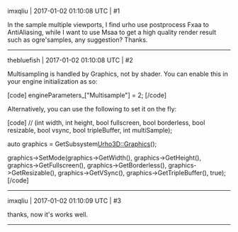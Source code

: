 imxqliu | 2017-01-02 01:10:08 UTC | #1

In the sample multiple viewports, I find urho use postprocess Fxaa to AntiAliasing, while I want to use Msaa to get a high quality  render result such as ogre'samples, any suggestion?
    Thanks.

-------------------------

thebluefish | 2017-01-02 01:10:08 UTC | #2

Multisampling is handled by Graphics, not by shader. You can enable this in your engine initialization as so:

[code]
engineParameters_["Multisample"] = 2;
[/code]

Alternatively, you can use the following to set it on the fly:

[code]
// (int width, int height, bool fullscreen, bool borderless, bool resizable, bool vsync, bool tripleBuffer, int multiSample);

auto graphics = GetSubsystem<Urho3D::Graphics>();

graphics->SetMode(graphics->GetWidth(), graphics->GetHeight(), graphics->GetFullscreen(), graphics->GetBorderless(), graphics->GetResizable(), graphics->GetVSync(), graphics->GetTripleBuffer(), true);
[/code]

-------------------------

imxqliu | 2017-01-02 01:10:09 UTC | #3

thanks,  now it's works well.

-------------------------

